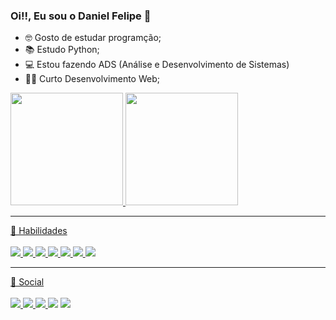 ### Oi!!, Eu sou o Daniel Felipe 👋

- 🤓 Gosto de estudar programção;
- 📚 Estudo Python;
- 💻 Estou fazendo ADS (Análise e Desenvolvimento de Sistemas)
- 👩‍💻 Curto Desenvolvimento Web;

<div>
  <a href="https://github.com/iamDFSB/">
  <img height=180em  src="https://github-readme-stats.vercel.app/api?username=iamDFSB&show_icons=true&theme=dracula"/>
  <img height=180em src="https://github-readme-stats.vercel.app/api/top-langs/?username=iamDFSB&theme=dracula"/>
</div>
<hr>
🚀 Habilidades
<div style="diplay:inline_block"><br>
  <img src="https://img.shields.io/badge/Markdown-000000?style=for-the-badge&logo=markdown&logoColor=white" />
  <img src="https://img.shields.io/badge/Python-14354C?style=for-the-badge&logo=python&logoColor=white" />
  <img src="https://img.shields.io/badge/HTML5-E34F26?style=for-the-badge&logo=html5&logoColor=white" />
  <img src="https://img.shields.io/badge/CSS3-1572B6?style=for-the-badge&logo=css3&logoColor=white" />
  <img src="https://img.shields.io/badge/JavaScript-F7DF1E?style=for-the-badge&logo=javascript&logoColor=black" />
  <img src="https://img.shields.io/badge/C-00599C?style=for-the-badge&logo=c&logoColor=white" />
  <img src="https://img.shields.io/badge/C%2B%2B-00599C?style=for-the-badge&logo=c%2B%2B&logoColor=white" />
  
</div>
<hr>
👨 Social<br><br>
<div style="diplay:inline_block">
  <img src="https://img.shields.io/badge/Gmail-D14836?style=for-the-badge&logo=gmail&logoColor=white" />
  
  <a href="https://www.linkedin.com/in/daniel-felipe-santana-batista-a52a48233/" target="_blank">
      <img src="https://img.shields.io/badge/LinkedIn-0077B5?style=for-the-badge&logo=linkedin&logoColor=white" />
  </a>
  <a href="https://github.com/iamDFSB" target="_blank">
      <img src="https://img.shields.io/badge/GitHub-100000?style=for-the-badge&logo=github&logoColor=white" />
  </a>
  
  <img src="https://img.shields.io/badge/Codepen-000000?style=for-the-badge&logo=codepen&logoColor=white" />
  <img src="https://img.shields.io/badge/Telegram-2CA5E0?style=for-the-badge&logo=telegram&logoColor=white" />
</div>
